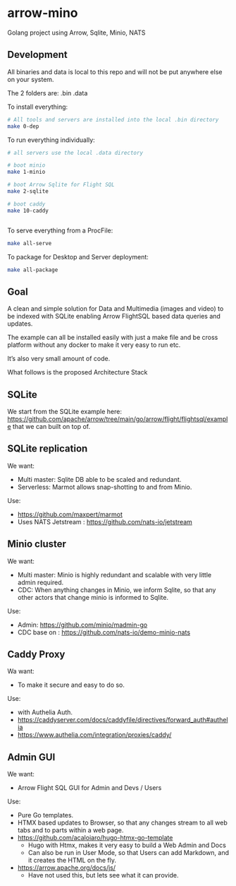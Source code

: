 # arrow-mino

Golang project using Arrow, Sqlite, Minio, NATS

## Development

All binaries and data is local to this repo and will not be put anywhere else on your system.

The 2 folders are:
.bin
.data

To install everything:

```sh
# All tools and servers are installed into the local .bin directory
make 0-dep

```

To run everything individually:

```sh
# all servers use the local .data directory

# boot minio
make 1-minio

# boot Arrow Sqlite for Flight SQL
make 2-sqlite

# boot caddy
make 10-caddy



```

To serve everything from a ProcFile:

```sh
make all-serve

```

To package for Desktop and Server deployment:

```sh
make all-package

```

## Goal

A clean and simple solution for Data and Multimedia (images and video) to be indexed with SQLite enabling Arrow FlightSQL based data queries and updates.

The example can all be installed easily with just a make file and be cross platform without any docker to make it very easy to run etc.

It’s also very small amount of code.

What follows is the proposed Architecture Stack

## SQLite

We start from the SQLite example here: https://github.com/apache/arrow/tree/main/go/arrow/flight/flightsql/example that we can built on top of.


## SQLite replication

We want:

- Multi master: Sqlite DB able to be scaled and redundant.
- Serverless: Marmot allows snap-shotting to and from Minio.

Use:

- https://github.com/maxpert/marmot
- Uses NATS Jetstream : https://github.com/nats-io/jetstream

## Minio cluster

We want:

- Multi master: Minio is highly redundant and scalable with very little admin required.
- CDC: When anything changes in Minio, we inform Sqlite, so that any other actors that change minio is informed to Sqlite.

Use:

- Admin: https://github.com/minio/madmin-go
- CDC base on : https://github.com/nats-io/demo-minio-nats


## Caddy Proxy

Wa want:

- To make it secure and easy to do so.

Use:

- with Authelia Auth.
- https://caddyserver.com/docs/caddyfile/directives/forward_auth#authelia
- https://www.authelia.com/integration/proxies/caddy/


## Admin GUI

We want:

- Arrow Flight SQL GUI for Admin and Devs / Users

Use:

- Pure Go templates.
- HTMX based updates to Browser, so that any changes stream to all web tabs and to parts within a web page.
- https://github.com/acaloiaro/hugo-htmx-go-template
  - Hugo with Htmx, makes it very easy to build a Web Admin and Docs
  - Can also be run in User Mode, so that Users can add Markdown, and it creates the HTML on the fly.
- https://arrow.apache.org/docs/js/
  - Have not used this, but lets see what it can provide.
